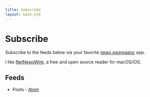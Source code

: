 ```yaml
---
title: Subscribe
layout: base.njk
---
```


# Subscribe

Subscribe to the feeds below via your favorite [news aggregator](https://en.wikipedia.org/wiki/News_aggregator) app.

I like [NetNewsWire](https://netnewswire.com), a free and open source reader for macOS/iOS.

## Feeds

- Posts - [Atom](/feed.xml)
